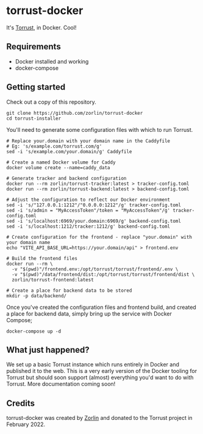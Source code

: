 # torrust-docker

It's [Torrust](https://torrust.com), in Docker. Cool!

## Requirements

* Docker installed and working
* docker-compose

## Getting started

Check out a copy of this repository.

```
git clone https://github.com/zorlin/torrust-docker
cd torrust-installer
```

You'll need to generate some configuration files with which to run Torrust.

```
# Replace your.domain with your domain name in the Caddyfile
# Eg: 's/example.com/torrust.com/g'
sed -i 's/example.com/your.domain/g' Caddyfile

# Create a named Docker volume for Caddy
docker volume create --name=caddy_data

# Generate tracker and backend configuration
docker run --rm zorlin/torrust-tracker:latest > tracker-config.toml
docker run --rm zorlin/torrust-backend:latest > backend-config.toml

# Adjust the configuration to reflect our Docker environment
sed -i 's/"127.0.0.1:1212"/"0.0.0.0:1212"/g' tracker-config.toml
sed -i 's/admin = "MyAccessToken"/token = "MyAccessToken"/g' tracker-config.toml
sed -i 's/localhost:6969/your.domain:6969/g' backend-config.toml
sed -i 's/localhost:1212/tracker:1212/g' backend-config.toml

# Create configuration for the frontend - replace "your.domain" with your domain name
echo "VITE_API_BASE_URL=https://your.domain/api" > frontend.env

# Build the frontend files
docker run --rm \
  -v "$(pwd)"/frontend.env:/opt/torrust/torrust/frontend/.env \
  -v "$(pwd)"/data/frontend/dist:/opt/torrust/torrust/frontend/dist \
  zorlin/torrust-frontend:latest
  
# Create a place for backend data to be stored
mkdir -p data/backend/
```

Once you've created the configuration files and frontend build, and created a place for backend data, simply bring up the service with Docker Compose;

`docker-compose up -d`

## What just happened?

We set up a basic Torrust instance which runs entirely in Docker and published it to the web. This is a very early version of the Docker tooling for Torrust but should soon support (almost) everything you'd want to do with Torrust. More documentation coming soon!

## Credits

torrust-docker was created by [Zorlin](https://github.com/zorlin/) and donated to the Torrust project in February 2022.
